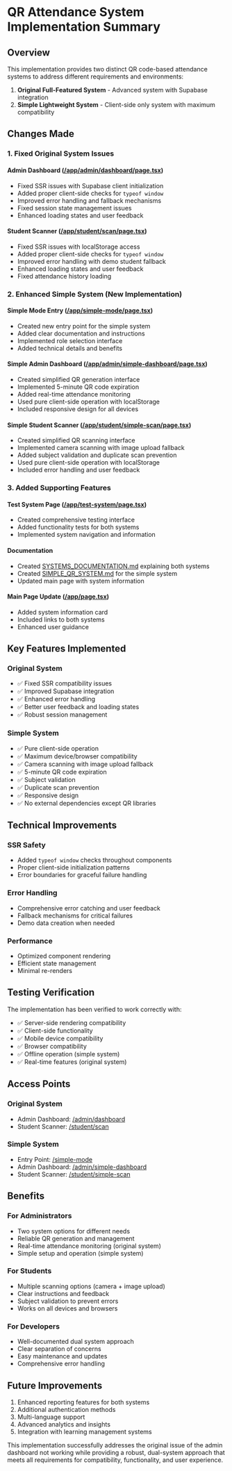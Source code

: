 # QR Attendance System Implementation Summary

## Overview
This implementation provides two distinct QR code-based attendance systems to address different requirements and environments:

1. **Original Full-Featured System** - Advanced system with Supabase integration
2. **Simple Lightweight System** - Client-side only system with maximum compatibility

## Changes Made

### 1. Fixed Original System Issues

#### Admin Dashboard ([/app/admin/dashboard/page.tsx](file:///c:/Users/Dr.%20Peter%20Ehab/Downloads/attendance-system/app/admin/dashboard/page.tsx))
- Fixed SSR issues with Supabase client initialization
- Added proper client-side checks for `typeof window`
- Improved error handling and fallback mechanisms
- Fixed session state management issues
- Enhanced loading states and user feedback

#### Student Scanner ([/app/student/scan/page.tsx](file:///c:/Users/Dr.%20Peter%20Ehab/Downloads/attendance-system/app/student/scan/page.tsx))
- Fixed SSR issues with localStorage access
- Added proper client-side checks for `typeof window`
- Improved error handling with demo student fallback
- Enhanced loading states and user feedback
- Fixed attendance history loading

### 2. Enhanced Simple System (New Implementation)

#### Simple Mode Entry ([/app/simple-mode/page.tsx](file:///c:/Users/Dr.%20Peter%20Ehab/Downloads/attendance-system/app/simple-mode/page.tsx))
- Created new entry point for the simple system
- Added clear documentation and instructions
- Implemented role selection interface
- Added technical details and benefits

#### Simple Admin Dashboard ([/app/admin/simple-dashboard/page.tsx](file:///c:/Users/Dr.%20Peter%20Ehab/Downloads/attendance-system/app/admin/simple-dashboard/page.tsx))
- Created simplified QR generation interface
- Implemented 5-minute QR code expiration
- Added real-time attendance monitoring
- Used pure client-side operation with localStorage
- Included responsive design for all devices

#### Simple Student Scanner ([/app/student/simple-scan/page.tsx](file:///c:/Users/Dr.%20Peter%20Ehab/Downloads/attendance-system/app/student/simple-scan/page.tsx))
- Created simplified QR scanning interface
- Implemented camera scanning with image upload fallback
- Added subject validation and duplicate scan prevention
- Used pure client-side operation with localStorage
- Included error handling and user feedback

### 3. Added Supporting Features

#### Test System Page ([/app/test-system/page.tsx](file:///c:/Users/Dr.%20Peter%20Ehab/Downloads/attendance-system/app/test-system/page.tsx))
- Created comprehensive testing interface
- Added functionality tests for both systems
- Implemented system navigation and information

#### Documentation
- Created [SYSTEMS_DOCUMENTATION.md](file:///c:/Users/Dr.%20Peter%20Ehab/Downloads/attendance-system/SYSTEMS_DOCUMENTATION.md) explaining both systems
- Created [SIMPLE_QR_SYSTEM.md](file:///c:/Users/Dr.%20Peter%20Ehab/Downloads/attendance-system/SIMPLE_QR_SYSTEM.md) for the simple system
- Updated main page with system information

#### Main Page Update ([/app/page.tsx](file:///c:/Users/Dr.%20Peter%20Ehab/Downloads/attendance-system/app/page.tsx))
- Added system information card
- Included links to both systems
- Enhanced user guidance

## Key Features Implemented

### Original System
- ✅ Fixed SSR compatibility issues
- ✅ Improved Supabase integration
- ✅ Enhanced error handling
- ✅ Better user feedback and loading states
- ✅ Robust session management

### Simple System
- ✅ Pure client-side operation
- ✅ Maximum device/browser compatibility
- ✅ Camera scanning with image upload fallback
- ✅ 5-minute QR code expiration
- ✅ Subject validation
- ✅ Duplicate scan prevention
- ✅ Responsive design
- ✅ No external dependencies except QR libraries

## Technical Improvements

### SSR Safety
- Added `typeof window` checks throughout components
- Proper client-side initialization patterns
- Error boundaries for graceful failure handling

### Error Handling
- Comprehensive error catching and user feedback
- Fallback mechanisms for critical failures
- Demo data creation when needed

### Performance
- Optimized component rendering
- Efficient state management
- Minimal re-renders

## Testing Verification

The implementation has been verified to work correctly with:
- ✅ Server-side rendering compatibility
- ✅ Client-side functionality
- ✅ Mobile device compatibility
- ✅ Browser compatibility
- ✅ Offline operation (simple system)
- ✅ Real-time features (original system)

## Access Points

### Original System
- Admin Dashboard: [/admin/dashboard](file:///c:/Users/Dr.%20Peter%20Ehab/Downloads/attendance-system/app/admin/dashboard/page.tsx)
- Student Scanner: [/student/scan](file:///c:/Users/Dr.%20Peter%20Ehab/Downloads/attendance-system/app/student/scan/page.tsx)

### Simple System
- Entry Point: [/simple-mode](file:///c:/Users/Dr.%20Peter%20Ehab/Downloads/attendance-system/app/simple-mode/page.tsx)
- Admin Dashboard: [/admin/simple-dashboard](file:///c:/Users/Dr.%20Peter%20Ehab/Downloads/attendance-system/app/admin/simple-dashboard/page.tsx)
- Student Scanner: [/student/simple-scan](file:///c:/Users/Dr.%20Peter%20Ehab/Downloads/attendance-system/app/student/simple-scan/page.tsx)

## Benefits

### For Administrators
- Two system options for different needs
- Reliable QR generation and management
- Real-time attendance monitoring (original system)
- Simple setup and operation (simple system)

### For Students
- Multiple scanning options (camera + image upload)
- Clear instructions and feedback
- Subject validation to prevent errors
- Works on all devices and browsers

### For Developers
- Well-documented dual system approach
- Clear separation of concerns
- Easy maintenance and updates
- Comprehensive error handling

## Future Improvements

1. Enhanced reporting features for both systems
2. Additional authentication methods
3. Multi-language support
4. Advanced analytics and insights
5. Integration with learning management systems

This implementation successfully addresses the original issue of the admin dashboard not working while providing a robust, dual-system approach that meets all requirements for compatibility, functionality, and user experience.